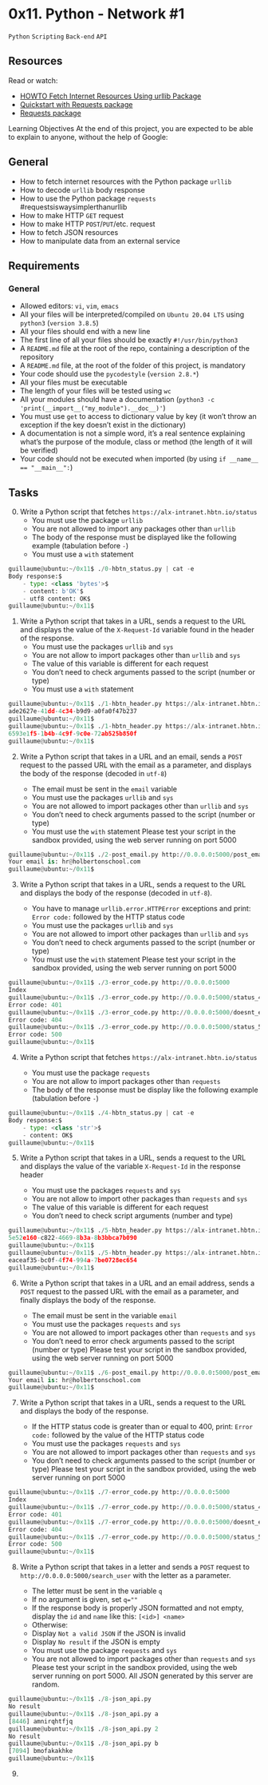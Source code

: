 # 0x11. Python - Network #1
`Python` `Scripting` `Back-end` `API`

## Resources
Read or watch:

- [HOWTO Fetch Internet Resources Using urllib Package](https://docs.python.org/3/howto/urllib2.html)
- [Quickstart with Requests package](https://requests.readthedocs.io/en/latest/)
- [Requests package](https://pypi.org/project/requests/)

Learning Objectives
At the end of this project, you are expected to be able to explain to anyone, without the help of Google:

## General
- How to fetch internet resources with the Python package `urllib`
- How to decode `urllib` body response
- How to use the Python package `requests` #requestsiswaysimplerthanurllib
- How to make HTTP `GET` request
- How to make HTTP `POST`/`PUT`/etc. request
- How to fetch JSON resources
- How to manipulate data from an external service

## Requirements
### General
- Allowed editors: `vi`, `vim`, `emacs`
- All your files will be interpreted/compiled on `Ubuntu 20.04 LTS` using `python3` (`version 3.8.5`)
- All your files should end with a new line
- The first line of all your files should be exactly `#!/usr/bin/python3`
- A `README.md` file at the root of the repo, containing a description of the repository
- A `README.md` file, at the root of the folder of this project, is mandatory
- Your code should use the `pycodestyle` (`version 2.8.*`)
- All your files must be executable
- The length of your files will be tested using `wc`
- All your modules should have a documentation (`python3 -c 'print(__import__("my_module").__doc__)'`)
- You must use `get` to access to dictionary value by key (it won’t throw an exception if the key doesn’t exist in the dictionary)
- A documentation is not a simple word, it’s a real sentence explaining what’s the purpose of the module, class or method (the length of it will be verified)
- Your code should not be executed when imported (by using `if __name__ == "__main__":`)

## Tasks
0. Write a Python script that fetches `https://alx-intranet.hbtn.io/status`
    - You must use the package `urllib`
    - You are not allowed to import any packages other than `urllib`
    - The body of the response must be displayed like the following example (tabulation before `-`)
    - You must use a `with` statement
```python
guillaume@ubuntu:~/0x11$ ./0-hbtn_status.py | cat -e
Body response:$
    - type: <class 'bytes'>$
    - content: b'OK'$
    - utf8 content: OK$
guillaume@ubuntu:~/0x11$
```

1. Write a Python script that takes in a URL, sends a request to the URL and displays the value of the `X-Request-Id` variable found in the header of the response.
    - You must use the packages `urllib` and `sys`
    - You are not allow to import packages other than `urllib` and `sys`
    - The value of this variable is different for each request
    - You don’t need to check arguments passed to the script (number or type)
    - You must use a `with` statement
```python
guillaume@ubuntu:~/0x11$ ./1-hbtn_header.py https://alx-intranet.hbtn.io
ade2627e-41dd-4c34-b9d9-a0fa0f47b237
guillaume@ubuntu:~/0x11$
guillaume@ubuntu:~/0x11$ ./1-hbtn_header.py https://alx-intranet.hbtn.io
6593e1f5-1b4b-4c9f-9c0e-72ab525b850f
guillaume@ubuntu:~/0x11$
```

2. Write a Python script that takes in a URL and an email, sends a `POST` request to the passed URL with the email as a parameter, and displays the body of the response (decoded in `utf-8`)

    - The email must be sent in the `email` variable
    - You must use the packages `urllib` and `sys`
    - You are not allowed to import packages other than `urllib` and `sys`
    - You don’t need to check arguments passed to the script (number or type)
    - You must use the `with` statement
Please test your script in the sandbox provided, using the web server running on port 5000
```python
guillaume@ubuntu:~/0x11$ ./2-post_email.py http://0.0.0.0:5000/post_email hr@holbertonschool.com
Your email is: hr@holbertonschool.com
guillaume@ubuntu:~/0x11$
```

3. Write a Python script that takes in a URL, sends a request to the URL and displays the body of the response (decoded in `utf-8`).

    - You have to manage `urllib.error.HTTPError` exceptions and print: `Error code:` followed by the HTTP status code
    - You must use the packages `urllib` and `sys`
    - You are not allowed to import other packages than `urllib` and `sys`
    - You don’t need to check arguments passed to the script (number or type)
    - You must use the `with` statement
Please test your script in the sandbox provided, using the web server running on port 5000
```python
guillaume@ubuntu:~/0x11$ ./3-error_code.py http://0.0.0.0:5000
Index
guillaume@ubuntu:~/0x11$ ./3-error_code.py http://0.0.0.0:5000/status_401
Error code: 401
guillaume@ubuntu:~/0x11$ ./3-error_code.py http://0.0.0.0:5000/doesnt_exist
Error code: 404
guillaume@ubuntu:~/0x11$ ./3-error_code.py http://0.0.0.0:5000/status_500
Error code: 500
guillaume@ubuntu:~/0x11$
```

4. Write a Python script that fetches `https://alx-intranet.hbtn.io/status`

    - You must use the package `requests`
    - You are not allow to import packages other than `requests`
    - The body of the response must be display like the following example (tabulation before `-`)
```python
guillaume@ubuntu:~/0x11$ ./4-hbtn_status.py | cat -e
Body response:$
    - type: <class 'str'>$
    - content: OK$
guillaume@ubuntu:~/0x11$
```

5. Write a Python script that takes in a URL, sends a request to the URL and displays the value of the variable `X-Request-Id` in the response header

    - You must use the packages `requests` and `sys`
    - You are not allow to import other packages than `requests` and `sys`
    - The value of this variable is different for each request
    - You don’t need to check script arguments (number and type)
```python
guillaume@ubuntu:~/0x11$ ./5-hbtn_header.py https://alx-intranet.hbtn.io
5e52e160-c822-4669-8b3a-8b3bbca7b090
guillaume@ubuntu:~/0x11$
guillaume@ubuntu:~/0x11$ ./5-hbtn_header.py https://alx-intranet.hbtn.io
eaceaf35-bc0f-4f74-994a-7be0728ec654
guillaume@ubuntu:~/0x11$
```

6. Write a Python script that takes in a URL and an email address, sends a `POST` request to the passed URL with the email as a parameter, and finally displays the body of the response.

    - The email must be sent in the variable `email`
    - You must use the packages `requests` and `sys`
    - You are not allowed to import packages other than `requests` and `sys`
    - You don’t need to error check arguments passed to the script (number or type)
Please test your script in the sandbox provided, using the web server running on port 5000
```python
guillaume@ubuntu:~/0x11$ ./6-post_email.py http://0.0.0.0:5000/post_email hr@holbertonschool.com
Your email is: hr@holbertonschool.com
guillaume@ubuntu:~/0x11$
```

7. Write a Python script that takes in a URL, sends a request to the URL and displays the body of the response.

    - If the HTTP status code is greater than or equal to 400, print: `Error code:` followed by the value of the HTTP status code
    - You must use the packages `requests` and `sys`
    - You are not allowed to import packages other than `requests` and `sys`
    - You don’t need to check arguments passed to the script (number or type)
Please test your script in the sandbox provided, using the web server running on port 5000
```python
guillaume@ubuntu:~/0x11$ ./7-error_code.py http://0.0.0.0:5000
Index
guillaume@ubuntu:~/0x11$ ./7-error_code.py http://0.0.0.0:5000/status_401
Error code: 401
guillaume@ubuntu:~/0x11$ ./7-error_code.py http://0.0.0.0:5000/doesnt_exist
Error code: 404
guillaume@ubuntu:~/0x11$ ./7-error_code.py http://0.0.0.0:5000/status_500
Error code: 500
guillaume@ubuntu:~/0x11$
```

8. Write a Python script that takes in a letter and sends a `POST` request to `http://0.0.0.0:5000/search_user` with the letter as a parameter.

    - The letter must be sent in the variable `q`
    - If no argument is given, set `q=""`
    - If the response body is properly JSON formatted and not empty, display the `id` and `name` like this: `[<id>] <name>`
    - Otherwise:
    - Display `Not a valid JSON` if the JSON is invalid
    - Display `No result` if the JSON is empty
    - You must use the package `requests` and `sys`
    - You are not allowed to import packages other than `requests` and `sys`
Please test your script in the sandbox provided, using the web server running on port 5000. All JSON generated by this server are random.
```python
guillaume@ubuntu:~/0x11$ ./8-json_api.py
No result
guillaume@ubuntu:~/0x11$ ./8-json_api.py a
[8446] amnirqhtfjq
guillaume@ubuntu:~/0x11$ ./8-json_api.py 2
No result
guillaume@ubuntu:~/0x11$ ./8-json_api.py b
[7094] bmofakakhke
guillaume@ubuntu:~/0x11$
```

9. 
